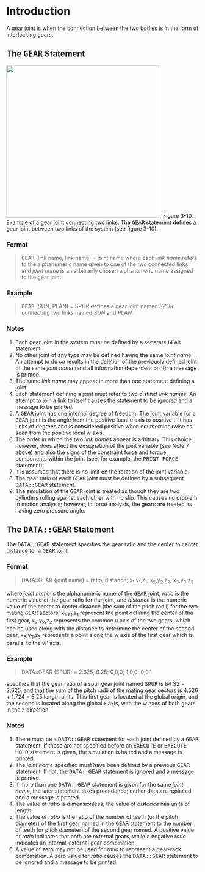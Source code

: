 # Introduction #

A gear joint is when the connection between the two bodies is in the form of interlocking gears.


## The <tt>GEAR</tt> Statement ##
<img src='http://impsim.googlecode.com/svn/wiki/images/Manual_figure_ch3_10.png' height='400px' />
_Figure 3-10:_ Example of a gear joint connecting two links.
The <tt>GEAR</tt> statement defines a gear joint between two links of the system (see figure 3-10).

### Format ###
> <tt>GEAR</tt> (link name, link name) = joint name
where each _link name_ refers to the alphanumeric name given to one of the two connected links and _joint name_ is an arbitrarily chosen alphanumeric name assigned to the gear joint.

### Example ###
> <tt>GEAR</tt> (SUN, PLAN) = SPUR
defines a gear joint named _SPUR_ connecting two links named _SUN_ and _PLAN_.

### Notes ###
  1. Each gear joint in the system must be defined by a separate <tt>GEAR</tt> statement.
  1. No other joint of any type may be defined having the same _joint name_. An attempt to do so results in the deletion of the previously defined joint of the same _joint name_ (and all information dependent on it); a message is printed.
  1. The same _link name_ may appear in more than one statement defining a joint.
  1. Each statement defining a joint must refer to two distinct _link names_. An attempt to join a link to itself causes the statement to be ignored and a message to be printed.
  1. A <tt>GEAR</tt> joint has one internal degree of freedom. The joint variable for a <tt>GEAR</tt> joint is the angle from the positive local u axis to positive t. It has units of degrees and is considered positive when counterclockwise as seen from the positive local w axis.
  1. The order in which the two _link names_ appear is arbitrary. This choice, however, does affect the designation of the joint variable (see Note 7 above) and also the signs of the constraint force and torque components within the joint (see, for example, the <tt>PRINT FORCE</tt> statement).
  1. It is assumed that there is no limit on the rotation of the joint variable.
  1. The gear ratio of each <tt>GEAR</tt> joint must be defined by a subsequent <tt>DATA::GEAR</tt> statement.
  1. The simulation of the <tt>GEAR</tt> joint is treated as though they are two cylinders rolling against each other with no slip. This causes no problem in motion analysis; however, in force analysis, the gears are treated as having zero pressure angle.


## The <tt>DATA::GEAR</tt> Statement ##
The <tt>DATA::GEAR</tt> statement specifies the gear ratio and the center to
center distance for a <tt>GEAR</tt> joint.

### Format ###
> DATA::GEAR (joint name) = ratio, distance; x<sub>1</sub>,y<sub>1</sub>,z<sub>1</sub>; x<sub>2</sub>,y<sub>2</sub>,z<sub>2</sub>; x<sub>3</sub>,y<sub>3</sub>,z<sub>3</sub>

where _joint name_ is the alphanumeric name of the <tt>GEAR</tt> joint, _ratio_ is the numeric value of
the gear ratio for the joint, and _distance_ is the numeric value of the center to center distance
(the sum of the pitch radii) for the two mating <tt>GEAR</tt> sectors,
x<sub>1</sub>,y<sub>1</sub>,z<sub>1</sub> represent the point defining the center of the first gear,
x<sub>2</sub>,y<sub>2</sub>,z<sub>2</sub> represents the common u axis of the two gears, which can be used along with the distance to determine the center of the second gear,
x<sub>3</sub>,y<sub>3</sub>,z<sub>3</sub> represents a point along the w axis of the first gear which is parallel to the w' axis.

### Example ###
> DATA::GEAR (SPUR) = 2.625, 6.25; 0,0,0; 1,0,0; 0,0,1

specifies that the gear ratio of a spur gear joint named <tt>SPUR</tt> is 84:32 = 2.625, and that the sum
of the pitch radii of the mating gear sectors is 4.526 + 1.724 = 6.25 length units.  This first gear is located at the global origin, and the second is located along the global x axis, with the w axes of both gears in the z direction.

### Notes ###
  1. There must be a <tt>DATA::GEAR</tt> statement for each joint defined by a <tt>GEAR</tt> statement. If these are not specified before an <tt>EXECUTE</tt> or <tt>EXECUTE HOLD</tt> statement is given, the simulation is halted and a message is printed.
  1. The _joint name_ specified must have been defined by a previous <tt>GEAR</tt> statement. If not, the <tt>DATA::GEAR</tt> statement is ignored and a message is printed.
  1. If more than one <tt>DATA::GEAR</tt> statement is given for the same _joint name_, the later statement takes precedence; earlier data are replaced and a message is printed.
  1. The value of _ratio_ is dimensionless; the value of _distance_ has units of length.
  1. The value of _ratio_ is the ratio of the number of teeth (or the pitch diameter) of the first gear named in the <tt>GEAR</tt> statement to the number of teeth (or pitch diameter) of the second gear named. A positive value of _ratio_ indicates that both are external gears, while a negative _ratio_ indicates an internal-external gear combination.
  1. A value of zero may not be used for _ratio_ to represent a gear-rack combination. A zero value for _ratio_ causes the <tt>DATA::GEAR</tt> statement to be ignored and a message to be printed.